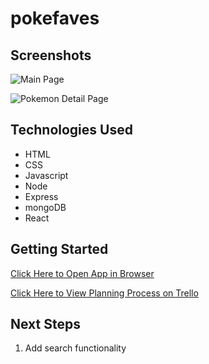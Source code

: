 # pokefaves

## Screenshots

![Main Page](https://i.imgur.com/UGgRXe2.png)

![Pokemon Detail Page](https://i.imgur.com/tBrxQDn.png)

## Technologies Used

- HTML
- CSS
- Javascript
- Node
- Express
- mongoDB
- React

## Getting Started

[Click Here to Open App in Browser](https://pokefaves.herokuapp.com)

[Click Here to View Planning Process on Trello](https://trello.com/b/l2j8lnX2/pokefaves)

## Next Steps

1. Add search functionality